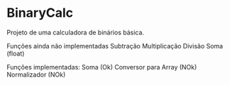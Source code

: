 # BinaryCalc
Projeto de uma calculadora de binários básica.

Funções ainda não implementadas
Subtração 
Multiplicação
Divisão
Soma (float)

Funções implementadas:
Soma (Ok)
Conversor para Array (NOk)
Normalizador (NOk)
